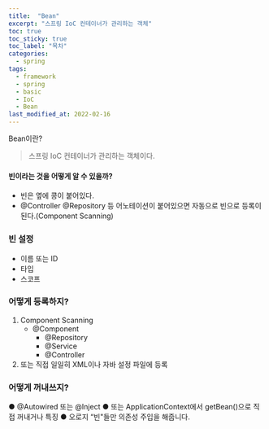 ```yaml
---
title:  "Bean"
excerpt: "스프링 IoC 컨테이너가 관리하는 객체"
toc: true
toc_sticky: true
toc_label: "목차"
categories:
  - spring
tags:
  - framework
  - spring
  - basic
  - IoC
  - Bean
last_modified_at: 2022-02-16
---
```


Bean이란?
> 스프링 IoC 컨테이너가 관리하는 객체이다.

#### 빈이라는 것을 어떻게 알 수 있을까?
- 빈은 옆에 콩이 붙어있다. 
- @Controller @Repository 등 어노테이션이 붙어있으면 자동으로 빈으로 등록이 된다.(Component Scanning)

### 빈 설정
- 이름 또는 ID
- 타입
- 스코프

### 어떻게 등록하지?
1. Component Scanning
    - @Component
        - @Repository
        - @Service
        - @Controller
2. 또는 직접 일일히 XML이나 자바 설정 파일에 등록

### 어떻게 꺼내쓰지?
● @Autowired 또는 @Inject
● 또는 ApplicationContext에서 getBean()으로 직접 꺼내거나
특징
● 오로지 “빈"들만 의존성 주입을 해줍니다.